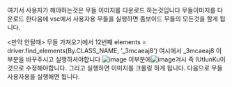 여기서 사용자가 해야하는것은 무들 이미지를 다운로드 하는것입니다
무들이미지를 다운로드 한다음에 vsc에서 사용자용 무들을 실행하면 좀보이드 무들의 모든것을 할게 됩니다.




<만약 안될때>
무들 가져오기에서 12번째 elements = driver.find_elements(By.CLASS_NAME, '_3mcaeaj8') 여시에서 _3mcaeaj8 이부분을 바꾸주시고 실행하셔야합니다
![image](https://github.com/miasanmia1027/Project-Zomboid/assets/151910542/51a710c7-9570-4260-8a05-f53a3d3c3dde)
이부분에![image](https://github.com/miasanmia1027/Project-Zomboid/assets/151910542/11052f91-63b7-466c-9da0-dfaa918dab3e)겨시 즉 lUtIunKu이것으로 수정해야합니다.
그리고 실행하면 이미지를 크롤링 하게 됩니다. 
다음으로 무들 사용자용을 실행해면 됩니다.
